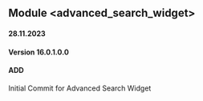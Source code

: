 ## Module <advanced_search_widget>

#### 28.11.2023
#### Version 16.0.1.0.0
#### ADD
Initial Commit for Advanced Search Widget
